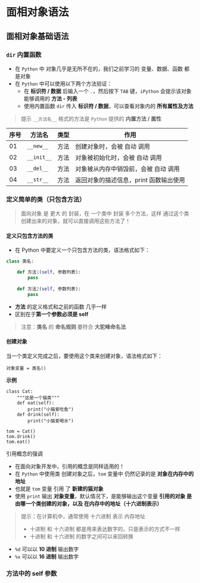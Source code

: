 # 面相对象语法
## 面相对象基础语法
### `dir` 内置函数
- 在 `Python` 中 对象几乎是无所不在的，我们之前学习的 变量、数据、函数 都是对象
- 在 `Python` 中可以使用以下两个方法验证：
    - 在 **标识符 / 数据** 后输入一个 `.`，然后按下 `TAB` 键，`iPython` 会提示该对象能够调用的 **方法 - 列表**
    - 使用内置函数 `dir` 传入 **标识符 / 数据**，可以查看对象内的 **所有属性及方法**
> 提示 `__方法名__` 格式的方法是 `Python` 提供的 **内置方法 / 属性**

序号 |方法名 |类型 |作用
 -| -| -| -
01 |`__new__` |方法 |创建对象时，会被 自动 调用
02 |`__init__` |方法 |对象被初始化时，会被 自动 调用
03 |`__del__` |方法 |对象被从内存中销毁前，会被 自动 调用
04 |`__str__` |方法 |返回对象的描述信息，print 函数输出使用

### 定义简单的类（只包含方法）
> 面向对象 是 更大 的 封装，在 一个类中 封装 多个方法，这样 通过这个类创建出来的对象，就可以直接调用这些方法了！

#### 定义只包含方法的类
- 在 Python 中要定义一个只包含方法的类，语法格式如下：
```python
class 类名:

    def 方法1(self, 参数列表):
        pass
    
    def 方法2(self, 参数列表):
        pass
```
- **方法** 的定义格式和之前的函数 几乎一样
- 区别在于**第一个参数必须是 self**
> 注意：**类名** 的 **命名规则** 要符合 **大驼峰命名法**

#### 创建对象
当一个类定义完成之后，要使用这个类来创建对象，语法格式如下：
```
对象变量 = 类名()
```
**示例**
```
class Cat:
    """这是一个猫类"""
    def eat(self):
        print("小猫爱吃鱼")
    def drink(self):
        print("小猫爱喝水")

tom = Cat()
tom.drink()
tom.eat()
```
引用概念的强调
- 在面向对象开发中，引用的概念是同样适用的！
- 在 `Python` 中使用类 创建对象之后，`tom` 变量中 仍然记录的是 **对象在内存中的地址**
- 也就是 `tom` 变量 引用 了 **新建的猫对象**
- 使用 `print` 输出 **对象变量**，默认情况下，是能够输出这个变量 **引用的对象 是 由哪一个类创建的对象，以及 在内存中的地址（十六进制表示）**
> 提示：在计算机中，通常使用 十六进制 表示 内存地址
> - 十进制 和 十六进制 都是用来表达数字的，只是表示的方式不一样
> - 十进制 和 十六进制 的数字之间可以来回转换

- `%d` 可以以 **10 进制** 输出数字
- `%x` 可以以 **16 进制** 输出数字

### 方法中的 self 参数













